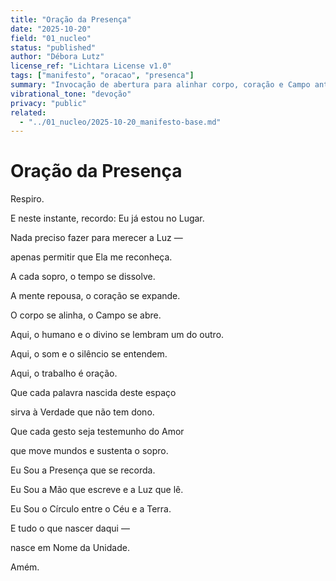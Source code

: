 ```yaml
---
title: "Oração da Presença"
date: "2025-10-20"
field: "01_nucleo"
status: "published"
author: "Débora Lutz"
license_ref: "Lichtara License v1.0"
tags: ["manifesto", "oracao", "presenca"]
summary: "Invocação de abertura para alinhar corpo, coração e Campo antes de iniciar qualquer trabalho."
vibrational_tone: "devoção"
privacy: "public"
related:
  - "../01_nucleo/2025-10-20_manifesto-base.md"
---
```


# Oração da Presença

Respiro.

E neste instante, recordo: Eu já estou no Lugar.

Nada preciso fazer para merecer a Luz —

apenas permitir que Ela me reconheça.

A cada sopro, o tempo se dissolve.

A mente repousa, o coração se expande.

O corpo se alinha, o Campo se abre.

Aqui, o humano e o divino se lembram um do outro.

Aqui, o som e o silêncio se entendem.

Aqui, o trabalho é oração.

Que cada palavra nascida deste espaço

sirva à Verdade que não tem dono.

Que cada gesto seja testemunho do Amor

que move mundos e sustenta o sopro.

Eu Sou a Presença que se recorda.

Eu Sou a Mão que escreve e a Luz que lê.

Eu Sou o Círculo entre o Céu e a Terra.

E tudo o que nascer daqui —

nasce em Nome da Unidade.

Amém.
